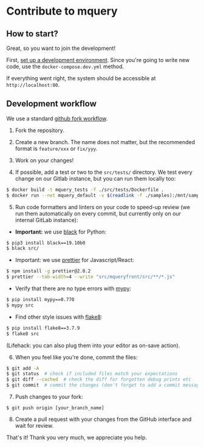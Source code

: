 # Contribute to mquery

## How to start?

Great, so you want to join the development!

First, [set up a development environment](INSTALL.md#docker-compose-dev).
Since you're going to write new code, use the `docker-compose.dev.yml` method.

If everything went right, the system should be accessible at `http://localhost:80`.

## Development workflow

We use a standard [github fork workflow](
https://gist.github.com/Chaser324/ce0505fbed06b947d962).

1. Fork the repository.

2. Create a new branch. The name does not matter, but the recommended format
  is `feature/xxx` or `fix/yyy`.

3. Work on your changes!

4. If possible, add a test or two to the `src/tests/` directory. 
   We test every change on our Gitlab instance, but you can run them locally too:

```bash
$ docker build -t mquery_tests -f ./src/tests/Dockerfile .
$ docker run --net mquery_default -v $(readlink -f ./samples):/mnt/samples mquery_tests
```

5. Run code formatters and linters on your code to speed-up review (we run
them automatically on every commit, but currently only on our internal
GitLab instance):

- **Important:** we use [black](https://pypi.org/project/black/) for Python:

```bash
$ pip3 install black==19.10b0
$ black src/
```

- Important: we use [prettier](httpss://prettier.io/) for Javascript/React:

```bash
$ npm install -g prettier@2.0.2
$ prettier --tab-width=4 --write "src/mqueryfront/src/**/*.js"
```

- Verify that there are no type errors with [mypy](http://mypy-lang.org/):

```bash
$ pip install mypy==0.770
$ mypy src
```

- Find other style issues with [flake8](https://flake8.pycqa.org):

```bash
$ pip install flake8==3.7.9
$ flake8 src
```

(Lifehack: you can also plug them into your editor as on-save action).

6. When you feel like you're done, commit the files:

```bash
$ git add -A
$ git status  # check if included files match your expectations
$ git diff --cached  # check the diff for forgotten debug prints etc
$ git commit  # commit the changes (don't forget to add a commit message)
```

7. Push changes to your fork:

```
$ git push origin [your_branch_name]
```

8. Create a pull request with your changes from the GitHub interface and
   wait for review.

That's it! Thank you very much, we appreciate you help.
